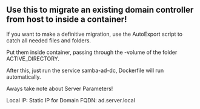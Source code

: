 ## Use this to migrate an existing domain controller from host to inside a container!

If you want to make a definitive migration, use the AutoExport script to catch all needed files and folders.

Put them inside container, passing through the -volume of the folder ACTIVE_DIRECTORY.

After this, just run the service samba-ad-dc, Dockerfile will run automatically.

Aways take note about Server Parameters!

Local IP: Static IP for Domain
FQDN: ad.server.local
